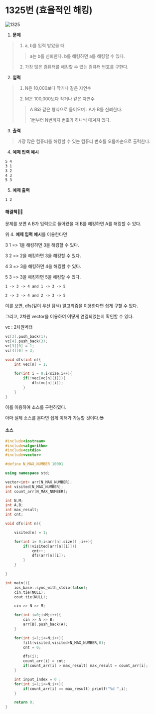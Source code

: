 # 1325번 (효율적인 해킹)

![1325](https://user-images.githubusercontent.com/72541544/126890270-1ac6b3f5-96aa-40cf-9386-eda0e382e65d.png)

1. **문제**

> 1) a, b를 입력 받았을 때
>
> > a는 b를 신뢰한다.
> > b를 해킹하면 a를 해킹할 수 있다. 
>
> 2) 가장 많은 컴퓨터를 해킹할 수 있는 컴퓨터 번호를 구한다.

2. **입력**

> 1) N은 10,000보다 작거나 같은 자연수
>
> 2) M은 100,000보다 작거나 같은 자연수
>
> > A B와 같은 형식으로 들어오며 : A가 B를 신뢰한다.
> >
> > 1번부터 N번까지 번호가 하나씩 매겨져 있다.

3. **출력**

> 가장 많은 컴퓨터를 해킹할 수 있는 컴퓨터 번호를 오름차순으로 출력한다.

4. **예제 입력 예시**

```tex
5 4
3 1
3 2
4 3
5 3
```

5. **예제 출력**

```tex
1 2
```



#### 해결책🙆‍♂️

문제를 보면 A B가 입력으로 들어왔을 때 B를 해킹하면 A를 해킹할 수 있다.

위 4. **예제 입력 예시**를 이용한다면

3 1 => 1을 해킹하면 3을 해킹할 수 있다.

3 2 => 2을 해킹하면 3을 해킹할 수 있다.

4 3 => 3을 해킹하면 4을 해킹할 수 있다.

5 3 => 3을 해킹하면 5을 해킹할 수 있다.

```tex
1 -> 3 -> 4 and 1 -> 3 -> 5

2 -> 3 -> 4 and 2 -> 3 -> 5
```

이를 보면, dfs(깊이 우선 탐색) 알고리즘을 이용한다면 쉽게 구할 수 있다.

그리고, 2차원 vector을 이용하여 어떻게 연결되었는지 확인할 수 있다.

vc : 2차원벡터

```c++
vc[3].push_back(1);
vc[4].push_back(3);
vc[3][0] = 1;
vc[4][0] = 3;

void dfs(int n){
    int vec[n] = 1;
    
    for(int i = 0;i<size;i++){
        if(!vec[vc[n][i]]){
            dfs(vc[n][i]);
        }
    }
}
```

이를 이용하여 소스를 구현하였다.

아마 실제 소스를 본다면 쉽게 이해가 가능할 것이다.😎

#### 소스

```c++
#include<iostream>
#include<algorithm>
#include<cstdio>
#include<vector>

#define N_MAX_NUMBER 10001

using namespace std;

vector<int> arr[N_MAX_NUMBER];
int visited[N_MAX_NUMBER];
int count_arr[N_MAX_NUMBER];

int N,M;
int A,B;
int max_result;
int cnt;

void dfs(int n){

    visited[n] = 1;

    for(int i= 0;i<arr[n].size() ;i++){
        if(!visited[arr[n][i]]){
            cnt++;
            dfs(arr[n][i]);
        }
    }

}

int main(){
    ios_base::sync_with_stdio(false);
	cin.tie(NULL);
	cout.tie(NULL);

    cin >> N >> M;

    for(int i=0;i<M;i++){
        cin >> A >> B;
        arr[B].push_back(A);
    }

    for(int i=1;i<=N;i++){
        fill(visited,visited+N_MAX_NUMBER,0);
        cnt = 0;

        dfs(i);
        count_arr[i] = cnt;
        if(count_arr[i] > max_result) max_result = count_arr[i];
    }

    int input_index = 0 ;
    for(int i=1;i<=N;i++){
        if(count_arr[i] == max_result) printf("%d ",i);
    }

    return 0;
}

```



